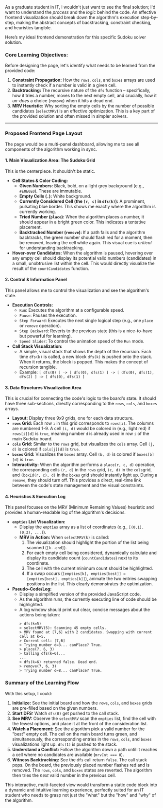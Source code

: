 As a graduate student in IT, I wouldn't just want to see the final solution; I'd want to understand the *process* and the *logic* behind the code. An effective frontend visualization should break down the algorithm's execution step-by-step, making the abstract concepts of backtracking, constraint checking, and heuristics tangible.

Here’s my ideal frontend demonstration for this specific Sudoku solver solution.

### **Core Learning Objectives:**

Before designing the page, let's identify what needs to be learned from the provided code:

1.  **Constraint Propagation:** How the `rows`, `cols`, and `boxes` arrays are used to instantly check if a number is valid in a given cell.
2.  **Backtracking:** The recursive nature of the `dfs` function – specifically, how it tries a number, moves to the next empty cell, and crucially, how it *un-does* a choice (`remove`) when it hits a dead end.
3.  **MRV Heuristic:** Why sorting the empty cells by the number of possible candidates (`selectMRV`) is an effective optimization. This is a key part of the provided solution and often missed in simpler solvers.

-----

### **Proposed Frontend Page Layout**

The page would be a multi-panel dashboard, allowing me to see all components of the algorithm working in sync.

#### **1. Main Visualization Area: The Sudoku Grid**

This is the centerpiece. It shouldn't be static.

  * **Cell States & Color Coding:**
      * **Given Numbers:** Black, bold, on a light grey background (e.g., `#E0E0E0`). These are immutable.
      * **Empty Cells (`.`):** White background.
      * **Currently Considered Cell (the `[r, c]` in `dfs(k)`):** A prominent, pulsating blue border. This shows me exactly where the algorithm is currently working.
      * **Tried Number (`place`):** When the algorithm places a number, it should appear in a bright green color. This indicates a tentative placement.
      * **Backtracked Number (`remove`):** If a path fails and the algorithm backtracks, the green number should flash red for a moment, then be removed, leaving the cell white again. This visual cue is *critical* for understanding backtracking.
  * **Hover-over Candidates:** When the algorithm is paused, hovering over any empty cell should display its potential valid numbers (candidates) in a small, unobtrusive list within the cell. This would directly visualize the result of the `countCandidates` function.

#### **2. Control & Information Panel**

This panel allows me to control the visualization and see the algorithm's state.

  * **Execution Controls:**
      * `Run`: Executes the algorithm at a configurable speed.
      * `Pause`: Pauses the execution.
      * `Step Forward`: Executes the next single logical step (e.g., one `place` or `remove` operation).
      * `Step Backward`: Reverts to the previous state (this is a nice-to-have but powerful for learning).
      * `Speed Slider`: To control the animation speed of the `Run` mode.
  * **Call Stack Visualization:**
      * A simple, visual stack that shows the depth of the recursion. Each time `dfs(k)` is called, a new block `dfs(k)` is pushed onto the stack. When it returns, the block is popped. This makes the concept of recursion tangible.
      * Example: `[ dfs(0) ] -> [ dfs(0), dfs(1) ] -> [ dfs(0), dfs(1), dfs(2) ] -> [ dfs(0), dfs(1) ]`

#### **3. Data Structures Visualization Area**

This is crucial for connecting the code's logic to the board's state. It should have three sub-sections, directly corresponding to the `rows`, `cols`, and `boxes` arrays.

  * **Layout:** Display three 9x9 grids, one for each data structure.
  * **`rows` Grid:** Each row `i` in this grid corresponds to `rows[i]`. The columns are numbered 1-9. A cell `(i, d)` would be colored in (e.g., light red) if `rows[i][d]` is `true`, meaning number `d` is already used in row `i` of the main Sudoku board.
  * **`cols` Grid:** Similar to the `rows` grid, but visualizes the `cols` array. Cell `(j, d)` is colored if `cols[j][d]` is `true`.
  * **`boxes` Grid:** Visualizes the `boxes` array. Cell `(b, d)` is colored if `boxes[b][d]` is `true`.
  * **Interactivity:** When the algorithm performs a `place(r, c, d)` operation, the corresponding cells `(r, d)` in the `rows` grid, `(c, d)` in the `cols`grid, and `(boxId(r, c), d)` in the `boxes` grid should instantly light up. During a `remove`, they should turn off. This provides a direct, real-time link between the code's state management and the visual constraints.

#### **4. Heuristics & Execution Log**

This panel focuses on the MRV (Minimum Remaining Values) heuristic and provides a human-readable log of the algorithm's decisions.

  * **`empties` List Visualization:**
      * Display the `empties` array as a list of coordinates (e.g., `[(0,1), (0,3), ...]`).
      * **MRV in Action:** When `selectMRV(k)` is called:
        1.  The visualization should highlight the portion of the list being scanned (`[k..end]`).
        2.  For each empty cell being considered, dynamically calculate and display its candidate count (`countCandidates`) next to its coordinate.
        3.  The cell with the current minimum count should be highlighted.
        4.  If a swap occurs (`[empties[k], empties[best]] = [empties[best], empties[k]]`), animate the two entries swapping positions in the list. This clearly demonstrates the optimization.
  * **Pseudo-Code/Log:**
      * Display a simplified version of the provided JavaScript code.
      * As the algorithm runs, the currently executing line of code should be highlighted.
      * A log window should print out clear, concise messages about the actions being taken:
        ```
        > dfs(k=5)
        > selectMRV(5): Scanning 45 empty cells.
        > MRV found at [7,6] with 2 candidates. Swapping with current cell at k=5.
        > Current cell: [7,6]
        > Trying number d=3... canPlace? True.
        > place(7, 6, 3)
        > Calling dfs(k=6)...
        ...
        > dfs(k=6) returned false. Dead end.
        > remove(7, 6, 3)
        > Trying number d=8... canPlace? True.
        ```

### **Summary of the Learning Flow**

With this setup, I could:

1.  **Initialize:** See the initial board and how the `rows`, `cols`, and `boxes` grids are pre-filled based on the given numbers.
2.  **Start DFS:** Watch `dfs(0)` get pushed to the call stack.
3.  **See MRV:** Observe the `selectMRV` scan the `empties` list, find the cell with the fewest options, and place it at the front of the consideration list.
4.  **Watch a Placement:** See the algorithm pick a valid number for the "best" empty cell. The cell on the main board turns green, and simultaneously, the corresponding entries in the `rows`, `cols`, and `boxes` visualizations light up. `dfs(1)` is pushed to the stack.
5.  **Understand a Conflict:** Follow the algorithm down a path until it reaches a cell where no candidates are available (`mrvCnt === 0`).
6.  **Witness Backtracking:** See the `dfs` call return `false`. The call stack pops. On the board, the previously placed number flashes red and is removed. The `rows`, `cols`, and `boxes` states are reverted. The algorithm then tries the *next* valid number in the previous cell.

This interactive, multi-faceted view would transform a static code block into a dynamic and intuitive learning experience, perfectly suited for an IT student who needs to grasp not just the "what" but the "how" and "why" of the algorithm.